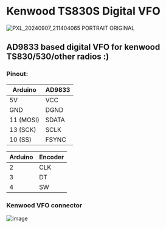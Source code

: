# Kenwood TS830S Digital VFO

![PXL_20240907_211404065 PORTRAIT ORIGINAL](https://github.com/user-attachments/assets/91802eb5-43af-45fe-80af-069eaa523328)

## AD9833 based digital VFO for kenwood TS830/530/other radios :)

### Pinout:

| Arduino   | AD9833 |
|-----------|--------|
| 5V        | VCC    |         
| GND       | DGND   |         
| 11 (MOSI) | SDATA  |        
| 13 (SCK)  | SCLK   |         
| 10 (SS)   | FSYNC  |      

| Arduino | Encoder |
|---------|---------|
|   2     |   CLK   |
|   3     |   DT    |
|   4     |   SW    |



### Kenwood VFO connector
![image](https://github.com/user-attachments/assets/731ca900-91f8-4690-ba3e-0c194500833d)
